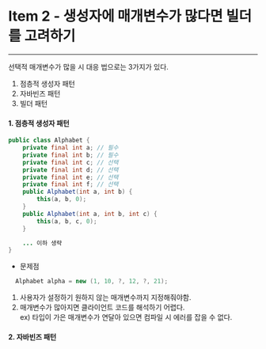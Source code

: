 # Item 2 - 생성자에 매개변수가 많다면 빌더를 고려하기
---

선택적 매개변수가 많을 시 대응 법으로는 3가지가 있다.  
1) 점층적 생성자 패턴
2) 자바빈즈 패턴
3) 빌더 패턴


#### 1. 점층적 생성자 패턴
```java
public class Alphabet { 
	private final int a; // 필수
	private final int b; // 필수
	private final int c; // 선택
	private final int d; // 선택
	private final int e; // 선택
	private final int f; // 선택
	public Alphabet(int a, int b) {
		this(a, b, 0); 
	}
	public Alphabet(int a, int b, int c) {
		this(a, b, c, 0); 
	}

	... 이하 생략
}
```

* 문제점
```java
  Alphabet alpha = new (1, 10, ?, 12, ?, 21);  
```
1) 사용자가 설정하기 원하지 않는 매개변수까지 지정해줘야함.  
2) 매개변수가 많아지면 클라이언트 코드를 해석하기 어렵다.  
	ex) 타입이 가은 매개변수가 연달아 있으면 컴파일 시 에러를 잡을 수 없다.  

#### 2. 자바빈즈 패턴






